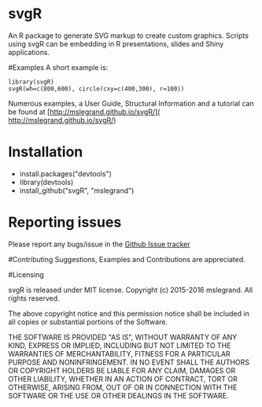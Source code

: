 # svgR
An R package to generate SVG markup to create custom graphics. 
Scripts using svgR can be embedding in R presentations, slides and Shiny applications. 

#Examples
A short example is:

    library(svgR)
    svgR(wh=c(800,600), circle(cxy=c(400,300), r=100))

Numerous examples, a User Guide, Structural Information and a tutorial can be found at [http://mslegrand.github.io/svgR/](
http://mslegrand.github.io/svgR/)

# Installation
- install.packages("devtools")
- library(devtools)
- install_github("svgR", "mslegrand")

# Reporting issues
Please report any bugs/issue in the 
[Github Issue tracker](https://github.com/mslegrand/svgR)

#Contributing
Suggestions, Examples and Contributions are appreciated.

#Licensing

svgR is released under MIT license. Copyright (c) 2015-2016 mslegrand. All rights reserved.

The above copyright notice and this permission notice shall be included in all copies or substantial portions of the Software.

THE SOFTWARE IS PROVIDED "AS IS", WITHOUT WARRANTY OF ANY KIND, EXPRESS OR IMPLIED, INCLUDING BUT NOT LIMITED TO THE WARRANTIES OF MERCHANTABILITY, FITNESS FOR A PARTICULAR PURPOSE AND NONINFRINGEMENT. IN NO EVENT SHALL THE AUTHORS OR COPYRIGHT HOLDERS BE LIABLE FOR ANY CLAIM, DAMAGES OR OTHER LIABILITY, WHETHER IN AN ACTION OF CONTRACT, TORT OR OTHERWISE, ARISING FROM, OUT OF OR IN CONNECTION WITH THE SOFTWARE OR THE USE OR OTHER DEALINGS IN THE SOFTWARE.





